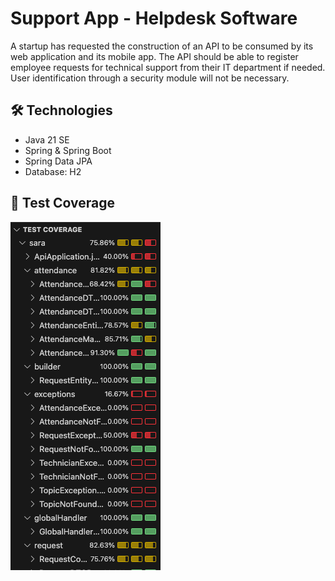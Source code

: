 # Support App - Helpdesk Software
A startup has requested the construction of an API to be consumed by its web application and its mobile app. The API should be able to register employee requests for technical support from their IT department if needed. User identification through a security module will not be necessary.

## 🛠 Technologies
* Java 21 SE
* Spring & Spring Boot
* Spring Data JPA
* Database: H2


## 🧪 Test Coverage
![image of test coverage](coverage-helpdesk.png)
